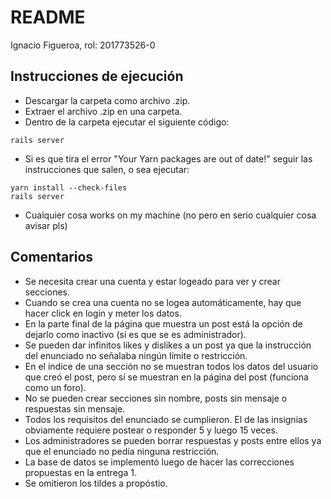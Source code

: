 # README
Ignacio Figueroa, rol: 201773526-0
## Instrucciones de ejecución
* Descargar la carpeta como archivo .zip.
* Extraer el archivo .zip en una carpeta.
* Dentro de la carpeta ejecutar el siguiente código:
```
rails server
```
* Si es que tira el error "Your Yarn packages are out of date!" seguir las instrucciones que salen, o sea ejecutar:
```
yarn install --check-files
rails server
```
* Cualquier cosa works on my machine (no pero en serio cualquier cosa avisar pls)
## Comentarios
* Se necesita crear una cuenta y estar logeado para ver y crear secciones.
* Cuando se crea una cuenta no se logea automáticamente, hay que hacer click en login y meter los datos.
* En la parte final de la página que muestra un post está la opción de dejarlo como inactivo (si es que se es administrador).
* Se pueden dar infinitos likes y dislikes a un post ya que la instrucción del enunciado no señalaba ningún límite o restricción.
* En el índice de una sección no se muestran todos los datos del usuario que creó el post, pero sí se muestran en la página del post (funciona como un foro).
* No se pueden crear secciones sin nombre, posts sin mensaje o respuestas sin mensaje.
* Todos los requisitos del enunciado se cumplieron. El de las insignias obviamente requiere postear o responder 5 y luego 15 veces.
* Los administradores se pueden borrar respuestas y posts entre ellos ya que el enunciado no pedía ninguna restricción.
* La base de datos se implementó luego de hacer las correcciones propuestas en la entrega 1.
* Se omitieron los tildes a propóstio.
